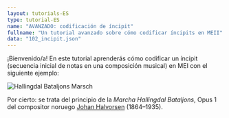 ```yaml
---
layout: tutorials-ES
type: tutorial-ES
name: "AVANZADO: codificación de íncipit"
fullname: "Un tutorial avanzado sobre cómo codificar íncipits en MEII"
data: "102_incipit.json"
---
```

¡Bienvenido/a! En este tutorial aprenderás cómo codificar un íncipit (secuencia inicial de notas en una composición musical) en MEI con el siguiente ejemplo:

![Hallingdal Bataljons Marsch](../tutorials/102_incipit.png)

Por cierto: se trata del principio de la _Marcha Hallingdal Bataljons_, Opus 1 del compositor noruego [Johan Halvorsen](https://en.wikipedia.org/wiki/Johan_Halvorsen) (1864–1935).
